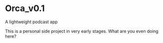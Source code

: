 # Orca_v0.1
A lightweight podcast app

This is a personal side project in very early stages.
What are you even doing here?
